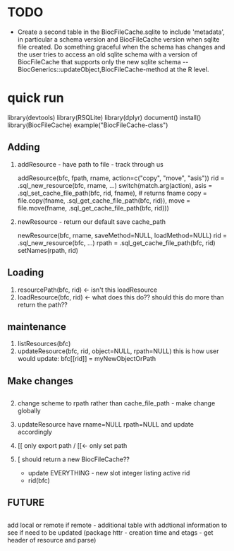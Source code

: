 # TODO

- Create a second table in the BiocFileCache.sqlite to include
  'metadata', in particular a schema version and BiocFileCache version
  when sqlite file created. Do something graceful when the schema has
  changes and the user tries to access an old sqlite schema with a
  version of BiocFileCache that supports only the new sqlite schema --
  BiocGenerics::updateObject,BiocFileCache-method at the R level.

# quick run 
library(devtools)
library(RSQLite)
library(dplyr)
document()
install()
library(BiocFileCache)
example("BiocFileCache-class")


## Adding

1. addResource - have path to file - track through us 
   
   addResource(bfc, fpath, rname, action=c("copy", "move", "asis"))
   rid = .sql_new_resource(bfc, rname, ...)
   switch(match.arg(action),
       asis = .sql_set_cache_file_path(bfc, rid, fname), # returns fname
       copy = file.copy(fname, .sql_get_cache_file_path(bfc, rid)),
       move = file.move(fname, .sql_get_cache_file_path(bfc, rid)))

2. newResource -  return our default save cache_path 
 
   newResource(bfc, rname, saveMethod=NULL, loadMethod=NULL)
     rid = .sql_new_resource(bfc, ...)
     rpath  = .sql_get_cache_file_path(bfc, rid)
     setNames(rpath, rid)
   
## Loading

1. resourcePath(bfc, rid) <- isn't this loadResource
2. loadResource(bfc, rid) <- what does this do?? should this do more than return
the path?? 

## maintenance

1. listResources(bfc)
2. updateResource(bfc, rid, object=NULL, rpath=NULL) 
   this is how user would update:  bfc[[rid]] = myNewObjectOrPath


##
## Make changes
##


2.  change scheme to rpath rather than cache_file_path - make change globally

3.  updateResource have rname=NULL rpath=NULL and update accordingly

4.  [[  only export path / [[<-  only set path 

5. [ should return a new BiocFileCache??
    - update EVERYTHING  - new slot integer listing active rid 
    - rid(bfc) 
 
##
## FUTURE
## 

add local or remote
if remote  - additional table with addtional information to see if need to be
updated (package httr - creation time and etags - get header of resource and parse) 